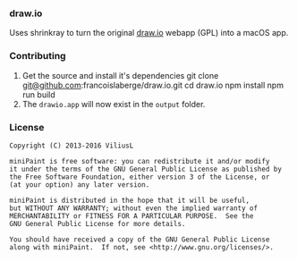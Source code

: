 ### draw.io
Uses shrinkray to turn the original [draw.io](https://github.com/jgraph/draw.io) webapp (GPL) into a macOS app.

### Contributing

 1. Get the source and install it's dependencies
        git clone git@github.com:francoislaberge/draw.io.git
        cd draw.io
        npm install
        npm run build
 2. The `drawio.app` will now exist in the `output` folder.


### License

    Copyright (C) 2013-2016 ViliusL

    miniPaint is free software: you can redistribute it and/or modify
    it under the terms of the GNU General Public License as published by
    the Free Software Foundation, either version 3 of the License, or
    (at your option) any later version.

    miniPaint is distributed in the hope that it will be useful,
    but WITHOUT ANY WARRANTY; without even the implied warranty of
    MERCHANTABILITY or FITNESS FOR A PARTICULAR PURPOSE.  See the
    GNU General Public License for more details.

    You should have received a copy of the GNU General Public License
    along with miniPaint.  If not, see <http://www.gnu.org/licenses/>.
